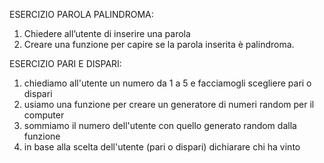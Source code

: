 ESERCIZIO PAROLA PALINDROMA:

1. Chiedere all’utente di inserire una parola
2. Creare una funzione per capire se la parola inserita è palindroma.

ESERCIZIO PARI E DISPARI:

1. chiediamo all'utente un numero da 1 a 5 e facciamogli scegliere pari o dispari
2. usiamo una funzione per creare un generatore di numeri random per il computer
3. sommiamo il numero dell'utente con quello generato random dalla funzione 
4. in base alla scelta dell'utente (pari o dispari) dichiarare chi ha vinto
